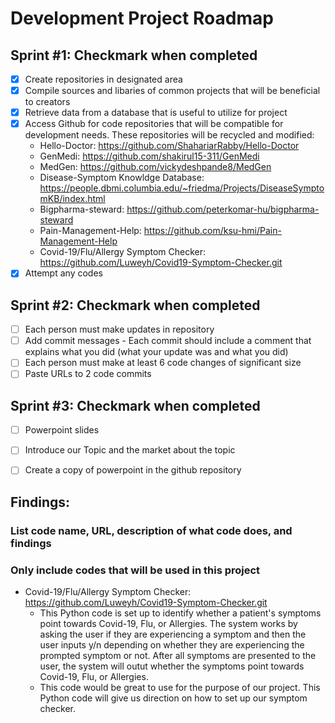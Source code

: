 # Development Project Roadmap 

## Sprint #1: Checkmark when completed
  - [x] Create repositories in designated area
  - [x] Compile sources and libaries of common projects that will be beneficial to creators
  - [x] Retrieve data from a database that is useful to utilize for project
  - [x] Access Github for code repositories that will be compatible for development needs. These repositories will be recycled and modified: 
      - Hello-Doctor: https://github.com/ShahariarRabby/Hello-Doctor
      - GenMedi: https://github.com/shakirul15-311/GenMedi
      - MedGen: https://github.com/vickydeshpande8/MedGen
      - Disease-Symptom Knowldge Database: https://people.dbmi.columbia.edu/~friedma/Projects/DiseaseSymptomKB/index.html 
      - Bigpharma-steward: https://github.com/peterkomar-hu/bigpharma-steward
      - Pain-Management-Help: https://github.com/ksu-hmi/Pain-Management-Help
      - Covid-19/Flu/Allergy Symptom Checker: https://github.com/Luweyh/Covid19-Symptom-Checker.git
 - [x] Attempt any codes

## Sprint #2: Checkmark when completed
- [ ] Each person must make updates in repository 
- [ ] Add commit messages
      - Each commit should include a comment that explains what you did (what your update was and what you did)
- [ ] Each person must make at least 6 code changes of significant size 
- [ ] Paste URLs to 2 code commits 

## Sprint #3: Checkmark when completed
- [ ] Powerpoint slides
- [ ] Introduce our Topic and the market about the topic
- [ ] Create a copy of powerpoint in the github repository


## Findings:
### List code name, URL, description of what code does, and findings
### Only include codes that will be used in this project
- Covid-19/Flu/Allergy Symptom Checker: https://github.com/Luweyh/Covid19-Symptom-Checker.git
    - This Python code is set up to identify whether a patient's symptoms point towards Covid-19, Flu, or Allergies. The system works by asking the user if       they are experiencing a symptom and then the user inputs y/n depending on whether they are experiencing the prompted symptom or not. After all             symptoms are presented to the user, the system will outut whether the symptoms point towards Covid-19, Flu, or Allergies. 
    - This code would be great to use for the purpose of our project. This Python code will give us direction on how to set up our symptom checker.
